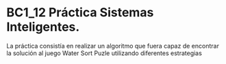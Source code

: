 # BC1_12 Práctica Sistemas Inteligentes. 
La práctica consistía en realizar un algoritmo que fuera capaz de encontrar la solución al juego Water Sort Puzle utilizando diferentes estrategias
